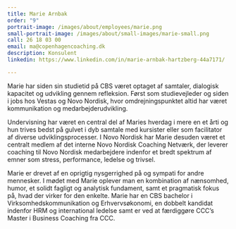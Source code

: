 ```yaml
---
title: Marie Arnbak
order: "9"
portrait-image: /images/about/employees/marie.png
small-portrait-image: /images/about/small-images/marie-small.png
call: 26 18 03 00
email: ma@copenhagencoaching.dk
description: Konsulent
linkedin: https://www.linkedin.com/in/marie-arnbak-hartzberg-44a7171/

---
```

Marie har siden sin studietid på CBS været optaget af samtaler, dialogisk kapacitet og udvikling gennem refleksion. Først som studievejleder og siden i jobs hos Vestas og Novo Nordisk, hvor omdrejningspunktet altid har været kommunikation og medarbejderudvikling.

Undervisning har været en central del af Maries hverdag i mere en et årti og hun trives bedst på gulvet i dyb samtale med kursister eller som facilitator af diverse udviklingsprocesser. I Novo Nordisk har Marie desuden været et centralt medlem af det interne Novo Nordisk Coaching Netværk, der leverer coaching til Novo Nordisk medarbejdere indenfor et bredt spektrum af emner som stress, performance, ledelse og trivsel.

Marie er drevet af en oprigtig nysgerrighed på og sympati for andre mennesker. I mødet med Marie oplever man en kombination af nænsomhed, humor, et solidt fagligt og analytisk fundament, samt et pragmatisk fokus på, hvad der virker for den enkelte. Marie har en CBS bachelor i Virksomhedskommunikation og Erhvervsøkonomi, en dobbelt kandidat indenfor HRM og international ledelse samt er ved at færdiggøre CCC’s Master i Business Coaching fra CCC.